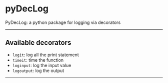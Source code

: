 # pyDecLog
PyDecLog: a python package for logging via decorators 
***

## Available decorators
- `logit`: log all the print statement
- `timeit`: time the function
- `loginput`: log the input value
- `logoutput`: log the output
***


